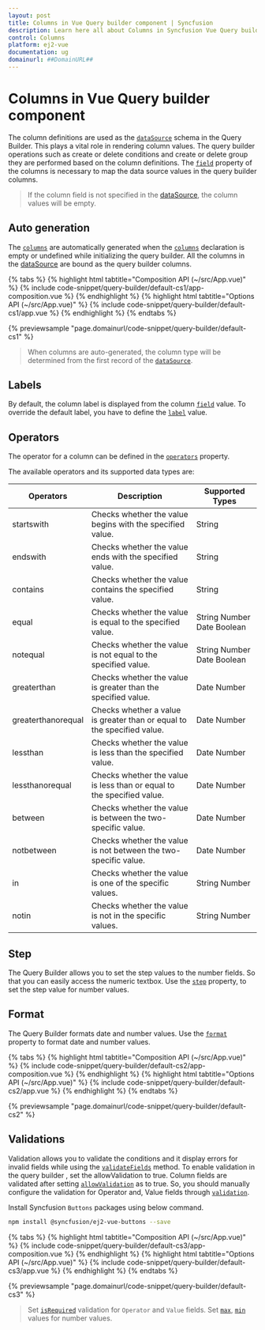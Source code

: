 ```yaml
---
layout: post
title: Columns in Vue Query builder component | Syncfusion
description: Learn here all about Columns in Syncfusion Vue Query builder component of Syncfusion Essential JS 2 and more.
control: Columns 
platform: ej2-vue
documentation: ug
domainurl: ##DomainURL##
---
```


# Columns in Vue Query builder component

The column definitions are used as the [`dataSource`](https://ej2.syncfusion.com/vue/documentation/api/query-builder/#datasource) schema in the Query Builder. This plays a vital role in rendering column values. The query builder operations such as create or delete conditions and create or delete group they are performed based on the column definitions. The [`field`](https://ej2.syncfusion.com/vue/documentation/api/query-builder/columnsModel/#field) property of the columns is necessary to map the data source values in the query builder columns.

> If the column field is not specified in the [dataSource](https://ej2.syncfusion.com/vue/documentation/api/query-builder/#datasource), the column values will be empty.

## Auto generation

The [`columns`](https://ej2.syncfusion.com/vue/documentation/api/query-builder/#columns) are automatically generated when the [`columns`](https://ej2.syncfusion.com/vue/documentation/api/query-builder/#columns) declaration is empty or undefined while initializing the query builder. All the columns in the [dataSource](https://ej2.syncfusion.com/vue/documentation/api/query-builder/#datasource) are bound as the query builder columns.

{% tabs %}
{% highlight html tabtitle="Composition API (~/src/App.vue)" %}
{% include code-snippet/query-builder/default-cs1/app-composition.vue %}
{% endhighlight %}
{% highlight html tabtitle="Options API (~/src/App.vue)" %}
{% include code-snippet/query-builder/default-cs1/app.vue %}
{% endhighlight %}
{% endtabs %}
        
{% previewsample "page.domainurl/code-snippet/query-builder/default-cs1" %}

> When columns are auto-generated, the column type will be determined from the first record of the [`dataSource`](https://ej2.syncfusion.com/vue/documentation/api/query-builder/#datasource).

## Labels

By default, the column label is displayed from the column [`field`](https://ej2.syncfusion.com/vue/documentation/api/query-builder/columnsModel/#field) value. To override the default label, you have to define the [`label`](https://ej2.syncfusion.com/vue/documentation/api/query-builder/columnsModel/#label) value.

## Operators

The operator for a column can be defined in the [`operators`](https://ej2.syncfusion.com/vue/documentation/api/query-builder/columnsModel/#operators) property.

The available operators and its supported data types are:

| Operators | Description | Supported Types |
| ------------ | ----------------------- | ------------------ |
| startswith  | Checks whether the value begins with the specified value. | String |
| endswith  | Checks whether the value ends with the specified value. | String |
| contains | Checks whether the value contains the specified value. | String |
| equal | Checks whether the value is equal to the specified value. | String Number Date Boolean |
| notequal | Checks whether the value is not equal to the specified value. | String Number Date Boolean |
| greaterthan | Checks whether the value is greater than the specified value. | Date Number |
| greaterthanorequal | Checks whether a value is greater than or equal to the specified value. | Date Number |
| lessthan | Checks whether the value is less than the specified value.| Date Number |
| lessthanorequal | Checks whether the value is less than or equal to the specified value. | Date Number |
| between | Checks whether the value is between the two-specific value. | Date  Number |
| notbetween | Checks whether the value is not between the two-specific value. | Date  Number |
| in | Checks whether the value is one of the specific values. | String  Number |
| notin | Checks whether the value is not in the specific values. | String  Number |

## Step

The Query Builder allows you to set the step values to the number fields. So that you can easily access the numeric textbox. Use the [`step`](https://ej2.syncfusion.com/vue/documentation/api/query-builder/columnsModel/#step) property, to set the step value for number values.

## Format

The Query Builder formats date and number values. Use the [`format`](https://ej2.syncfusion.com/vue/documentation/api/query-builder/columnsModel/#format) property to format date and number values.

{% tabs %}
{% highlight html tabtitle="Composition API (~/src/App.vue)" %}
{% include code-snippet/query-builder/default-cs2/app-composition.vue %}
{% endhighlight %}
{% highlight html tabtitle="Options API (~/src/App.vue)" %}
{% include code-snippet/query-builder/default-cs2/app.vue %}
{% endhighlight %}
{% endtabs %}
        
{% previewsample "page.domainurl/code-snippet/query-builder/default-cs2" %}

## Validations

Validation allows you to validate the conditions and it display errors for invalid fields while using  the [`validateFields`](https://ej2.syncfusion.com/vue/documentation/api/query-builder/#validatefields) method.  To enable validation in the query builder , set the allowValidation to true. Column fields are validated after setting [`allowValidation`](https://ej2.syncfusion.com/vue/documentation/api/query-builder/#allowvalidation) as to true. So, you should manually configure the validation for Operator and, Value fields through [`validation`](https://ej2.syncfusion.com/vue/documentation/api/query-builder/columnsModel/#validation).

Install Syncfusion `Buttons` packages using below command.

```bash
npm install @syncfusion/ej2-vue-buttons --save
```

{% tabs %}
{% highlight html tabtitle="Composition API (~/src/App.vue)" %}
{% include code-snippet/query-builder/default-cs3/app-composition.vue %}
{% endhighlight %}
{% highlight html tabtitle="Options API (~/src/App.vue)" %}
{% include code-snippet/query-builder/default-cs3/app.vue %}
{% endhighlight %}
{% endtabs %}
        
{% previewsample "page.domainurl/code-snippet/query-builder/default-cs3" %}

> Set [`isRequired`](https://ej2.syncfusion.com/vue/documentation/api/query-builder/validation/#isrequired) validation for `Operator` and `Value` fields.
> Set [`max`](https://ej2.syncfusion.com/vue/documentation/api/query-builder/validation/#max), [`min`](https://ej2.syncfusion.com/vue/documentation/api/query-builder/validation/#min) values for number values.